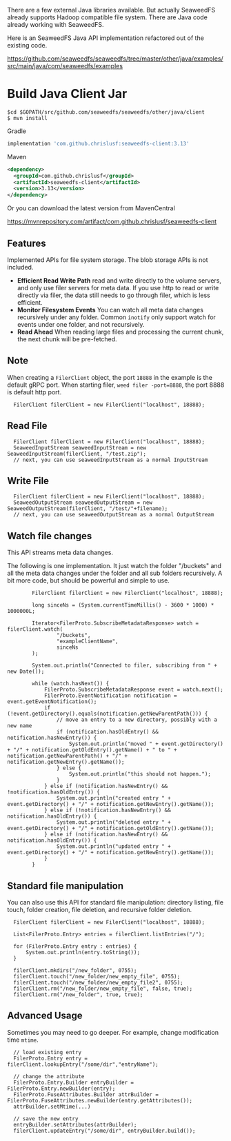 There are a few external Java libraries available. But actually SeaweedFS already supports Hadoop compatible file system. There are Java code already working with SeaweedFS.

Here is an SeaweedFS Java API implementation refactored out of the existing code.

https://github.com/seaweedfs/seaweedfs/tree/master/other/java/examples/src/main/java/com/seaweedfs/examples

# Build Java Client Jar

```
$cd $GOPATH/src/github.com/seaweedfs/seaweedfs/other/java/client
$ mvn install
```

Gradle
```gradle
implementation 'com.github.chrislusf:seaweedfs-client:3.13'
```

Maven
```xml
<dependency>
  <groupId>com.github.chrislusf</groupId>
  <artifactId>seaweedfs-client</artifactId>
  <version>3.13</version>
</dependency>
```
Or you can download the latest version from MavenCentral

https://mvnrepository.com/artifact/com.github.chrislusf/seaweedfs-client

## Features

Implemented APIs for file system storage. The blob storage APIs is not included.

* **Efficient Read Write Path** read and write directly to the volume servers, and only use filer servers for meta data. If you use http to read or write directly via filer, the data still needs to go through filer, which is less efficient.
* **Monitor Filesystem Events** You can watch all meta data changes recursively under any folder. Common `inotify` only support watch for events under one folder, and not recursively. 
* **Read Ahead** When reading large files and processing the current chunk, the next chunk will be pre-fetched.

## Note

When creating a `FilerClient` object, the port `18888` in the example is the default gRPC port.
When starting filer, `weed filer -port=8888`, the port 8888 is default http port.
 
```
  FilerClient filerClient = new FilerClient("localhost", 18888);
```

## Read File

```
  FilerClient filerClient = new FilerClient("localhost", 18888);
  SeaweedInputStream seaweedInputStream = new SeaweedInputStream(filerClient, "/test.zip");
  // next, you can use seaweedInputStream as a normal InputStream
```

## Write File

```
  FilerClient filerClient = new FilerClient("localhost", 18888);
  SeaweedOutputStream seaweedOutputStream = new SeaweedOutputStream(filerClient, "/test/"+filename);
  // next, you can use seaweedOutputStream as a normal OutputStream
```

## Watch file changes

This API streams meta data changes. 

The following is one implementation. It just watch the folder "/buckets" and all the meta data changes under the folder and all sub folders recursively. A bit more code, but should be powerful and simple to use.

```
        FilerClient filerClient = new FilerClient("localhost", 18888);

        long sinceNs = (System.currentTimeMillis() - 3600 * 1000) * 1000000L;

        Iterator<FilerProto.SubscribeMetadataResponse> watch = filerClient.watch(
                "/buckets",
                "exampleClientName",
                sinceNs
        );

        System.out.println("Connected to filer, subscribing from " + new Date());

        while (watch.hasNext()) {
            FilerProto.SubscribeMetadataResponse event = watch.next();
            FilerProto.EventNotification notification = event.getEventNotification();
            if (!event.getDirectory().equals(notification.getNewParentPath())) {
                // move an entry to a new directory, possibly with a new name
                if (notification.hasOldEntry() && notification.hasNewEntry()) {
                    System.out.println("moved " + event.getDirectory() + "/" + notification.getOldEntry().getName() + " to " + notification.getNewParentPath() + "/" + notification.getNewEntry().getName());
                } else {
                    System.out.println("this should not happen.");
                }
            } else if (notification.hasNewEntry() && !notification.hasOldEntry()) {
                System.out.println("created entry " + event.getDirectory() + "/" + notification.getNewEntry().getName());
            } else if (!notification.hasNewEntry() && notification.hasOldEntry()) {
                System.out.println("deleted entry " + event.getDirectory() + "/" + notification.getOldEntry().getName());
            } else if (notification.hasNewEntry() && notification.hasOldEntry()) {
                System.out.println("updated entry " + event.getDirectory() + "/" + notification.getNewEntry().getName());
            }
        }
```

## Standard file manipulation

You can also use this API for standard file manipulation: directory listing, file touch, folder creation, file deletion, and recursive folder deletion.

```
  FilerClient filerClient = new FilerClient("localhost", 18888);

  List<FilerProto.Entry> entries = filerClient.listEntries("/");

  for (FilerProto.Entry entry : entries) {
      System.out.println(entry.toString());
  }

  filerClient.mkdirs("/new_folder", 0755);
  filerClient.touch("/new_folder/new_empty_file", 0755);
  filerClient.touch("/new_folder/new_empty_file2", 0755);
  filerClient.rm("/new_folder/new_empty_file", false, true);
  filerClient.rm("/new_folder", true, true);

```

## Advanced Usage
Sometimes you may need to go deeper. For example, change modification time `mtime`.

```
  // load existing entry
  FilerProto.Entry entry = filerClient.lookupEntry("/some/dir","entryName");

  // change the attribute
  FilerProto.Entry.Builder entryBuilder = FilerProto.Entry.newBuilder(entry);
  FilerProto.FuseAttributes.Builder attrBuilder = FilerProto.FuseAttributes.newBuilder(entry.getAttributes());
  attrBuilder.setMtime(...)

  // save the new entry
  entryBuilder.setAttributes(attrBuilder);
  filerClient.updateEntry("/some/dir", entryBuilder.build());
```
